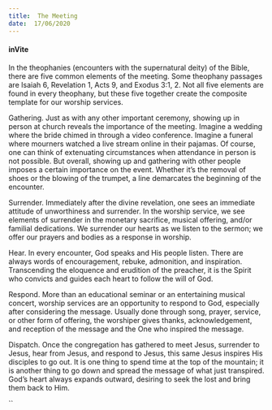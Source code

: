```yaml
---
title:  The Meeting
date:  17/06/2020
---
```


#### inVite

In the theophanies (encounters with the supernatural deity) of the Bible, there are five common elements of the meeting. Some theophany passages are Isaiah 6, Revelation 1, Acts 9, and Exodus 3:1, 2. Not all five elements are found in every theophany, but these five together create the composite template for our worship services.

Gathering. Just as with any other important ceremony, showing up in person at church reveals the importance of the meeting. Imagine a wedding where the bride chimed in through a video conference. Imagine a funeral where mourners watched a live stream online in their pajamas. Of course, one can think of extenuating circumstances when attendance in person is not possible. But overall, showing up and gathering with other people imposes a certain importance on the event. Whether it’s the removal of shoes or the blowing of the trumpet, a line demarcates the beginning of the encounter.

Surrender. Immediately after the divine revelation, one sees an immediate attitude of unworthiness and surrender. In the worship service, we see elements of surrender in the monetary sacrifice, musical offering, and/or familial dedications. We surrender our hearts as we listen to the sermon; we offer our prayers and bodies as a response in worship.

Hear. In every encounter, God speaks and His people listen. There are always words of encouragement, rebuke, admonition, and inspiration. Transcending the eloquence and erudition of the preacher, it is the Spirit who convicts and guides each heart to follow the will of God.

Respond. More than an educational seminar or an entertaining musical concert, worship services are an opportunity to respond to God, especially after considering the message. Usually done through song, prayer, service, or other form of offering, the worshiper gives thanks, acknowledgement, and reception of the message and the One who inspired the message.

Dispatch. Once the congregation has gathered to meet Jesus, surrender to Jesus, hear from Jesus, and respond to Jesus, this same Jesus inspires His disciples to go out. It is one thing to spend time at the top of the mountain; it is another thing to go down and spread the message of what just transpired. God’s heart always expands outward, desiring to seek the lost and bring them back to Him.

``